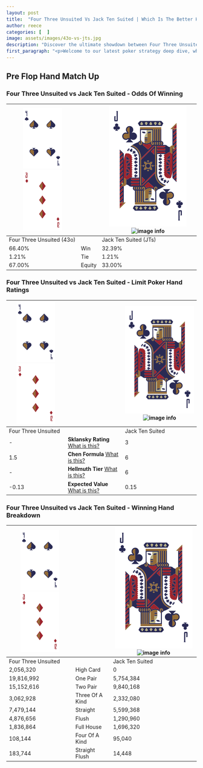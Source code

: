 ```yaml
---
layout: post
title:  "Four Three Unsuited Vs Jack Ten Suited | Which Is The Better Hand In Poker? A Complete Guide"
author: reece
categories: [  ]
image: assets/images/43o-vs-jts.jpg
description: "Discover the ultimate showdown between Four Three Unsuited and Jack Ten Suited in poker! Uncover the odds, strategies, and scenarios where one hand triumphs over the other. Get ready to up your poker game with this thrilling analysis."
first_paragraph: "<p>Welcome to our latest poker strategy deep dive, where we're pitting two distinct hands against each other in a high-stakes showdown: Four Three Unsuited vs Jack Ten Suited.</p><p>In the dynamic world of poker, every decision counts, and knowing which hand holds the upper hand is key to your success at the table.</p><p>In this article, we'll dissect these two hands, explore the scenarios where one dominates the other, and equip you with the knowledge to make strategic choices that can tip the odds in your favor.</p><p>Get ready to unravel the intriguing dynamics of these poker hands and elevate your game to new heights.</p>"
---
```




[comment]: # (sp0)

## Pre Flop Hand Match Up

<div class="table hand-ratings" markdown="1"> 



### Four Three Unsuited vs Jack Ten Suited - Odds Of Winning


    
| ![image info](assets/images/hand1/4.png) ![image info](assets/images/hand1/3o.png) |  | ![image info](assets/images/hand2/J.png) ![image info](assets/images/hand2/Ts.png) |
| -------- | -------- | -------- |
| Four Three Unsuited (43o) |  | Jack Ten Suited (JTs) |
| 66.40% | Win | 32.39% |
| 1.21% | Tie | 1.21% |
| 67.00% | Equity | 33.00% |




[comment]: # (sp1)



### Four Three Unsuited vs Jack Ten Suited - Limit Poker Hand Ratings


    
| ![image info](assets/images/hand1/4.png) ![image info](assets/images/hand1/3o.png) |  | ![image info](assets/images/hand2/J.png) ![image info](assets/images/hand2/Ts.png) |
| -------- | -------- | -------- |
| Four Three Unsuited |  | Jack Ten Suited |
| - | **Sklansky Rating** [What is this?](/sklansky-rating-explained) | 3 |
| 1.5 | **Chen Formula** [What is this?](/chen-formula-explained) | 6 |
| - | **Hellmuth Tier** [What is this?](/Hellmuth-tier-explained) | 6 |
| -0.13 | **Expected Value** [What is this?](/expected-value-explained) | 0.15 |




[comment]: # (sp2)



### Four Three Unsuited vs Jack Ten Suited - Winning Hand Breakdown


    
| ![image info](assets/images/hand1/4.png) ![image info](assets/images/hand1/3o.png) |  | ![image info](assets/images/hand2/J.png) ![image info](assets/images/hand2/Ts.png) |
| -------- | -------- | -------- |
| Four Three Unsuited |  | Jack Ten Suited |
| 2,056,320 | High Card | 0 |
| 19,816,992 | One Pair | 5,754,384 |
| 15,152,616 | Two Pair | 9,840,168 |
| 3,062,928 | Three Of A Kind | 2,332,080 |
| 7,479,144 | Straight | 5,599,368 |
| 4,876,656 | Flush | 1,290,960 |
| 1,836,864 | Full House | 1,696,320 |
| 108,144 | Four Of A Kind | 95,040 |
| 183,744 | Straight Flush | 14,448 |




[comment]: # (sp3)



</div>

[comment]: # (sp4)



[comment]: # (sp5)

